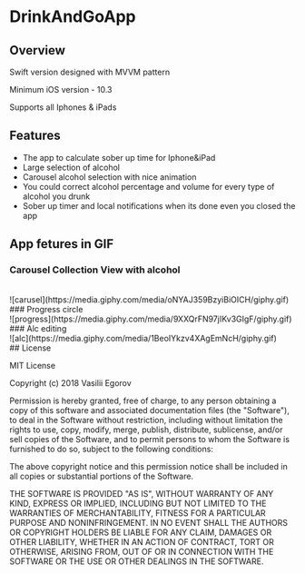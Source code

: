 # DrinkAndGoApp

## Overview

Swift version designed with MVVM pattern

Minimum iOS version - 10.3

Supports all Iphones & iPads

## Features

- The app to calculate sober up time for Iphone&iPad
- Large selection of alcohol
- Carousel alcohol selection with nice animation
- You could correct alcohol percentage and volume for every type of alcohol you drunk
- Sober up timer and local notifications when its done even you closed the app

## App fetures in GIF
### Carousel Collection View with alcohol
</br>
![carusel](https://media.giphy.com/media/oNYAJ359BzyiBiOICH/giphy.gif)
</br>
### Progress circle
</br>
![progress](https://media.giphy.com/media/9XXQrFN97jIKv3GIgF/giphy.gif)
</br>
### Alc editing
</br>
![alc](https://media.giphy.com/media/1BeoIYkzv4XAgEmNcH/giphy.gif)
</br>
## License

MIT License

Copyright (c) 2018 Vasilii Egorov

Permission is hereby granted, free of charge, to any person obtaining a copy
of this software and associated documentation files (the "Software"), to deal
in the Software without restriction, including without limitation the rights
to use, copy, modify, merge, publish, distribute, sublicense, and/or sell
copies of the Software, and to permit persons to whom the Software is
furnished to do so, subject to the following conditions:

The above copyright notice and this permission notice shall be included in all
copies or substantial portions of the Software.

THE SOFTWARE IS PROVIDED "AS IS", WITHOUT WARRANTY OF ANY KIND, EXPRESS OR
IMPLIED, INCLUDING BUT NOT LIMITED TO THE WARRANTIES OF MERCHANTABILITY,
FITNESS FOR A PARTICULAR PURPOSE AND NONINFRINGEMENT. IN NO EVENT SHALL THE
AUTHORS OR COPYRIGHT HOLDERS BE LIABLE FOR ANY CLAIM, DAMAGES OR OTHER
LIABILITY, WHETHER IN AN ACTION OF CONTRACT, TORT OR OTHERWISE, ARISING FROM,
OUT OF OR IN CONNECTION WITH THE SOFTWARE OR THE USE OR OTHER DEALINGS IN THE
SOFTWARE.

